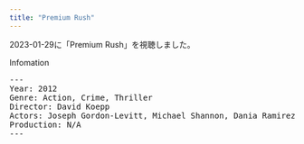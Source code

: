 ```yaml
---
title: "Premium Rush"
---
```

2023-01-29に「Premium Rush」を視聴しました。

Infomation
<pre>
---
Year: 2012
Genre: Action, Crime, Thriller
Director: David Koepp
Actors: Joseph Gordon-Levitt, Michael Shannon, Dania Ramirez
Production: N/A
---
</pre>